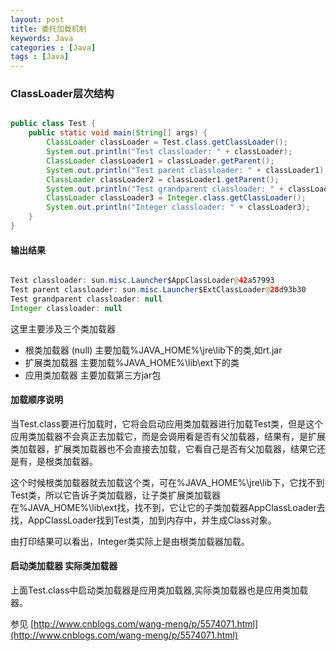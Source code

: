```yaml
---
layout: post
title: 委托加载机制
keywords: Java
categories : [Java]
tags : [Java]
---
```

### ClassLoader层次结构

```java 

public class Test {
    public static void main(String[] args) {
        ClassLoader classLoader = Test.class.getClassLoader();
        System.out.println("Test classloader: " + classLoader);
        ClassLoader classLoader1 = classLoader.getParent();
        System.out.println("Test parent classloader: " + classLoader1);
        ClassLoader classLoader2 = classLoader1.getParent();
        System.out.println("Test grandparent classloader: " + classLoader2);
        ClassLoader classLoader3 = Integer.class.getClassLoader();
        System.out.println("Integer classloader: " + classLoader3);
    }
}

```

#### 输出结果

```java

Test classloader: sun.misc.Launcher$AppClassLoader@42a57993
Test parent classloader: sun.misc.Launcher$ExtClassLoader@28d93b30
Test grandparent classloader: null
Integer classloader: null

```

这里主要涉及三个类加载器

* 根类加载器 (null)
主要加载%JAVA_HOME%\jre\lib下的类,如rt.jar
* 扩展类加载器
主要加载%JAVA_HOME%\lib\ext下的类
* 应用类加载器
主要加载第三方jar包

#### 加载顺序说明

当Test.class要进行加载时，它将会启动应用类加载器进行加载Test类，但是这个应用类加载器不会真正去加载它，而是会调用看是否有父加载器，结果有，是扩展类加载器，扩展类加载器也不会直接去加载，它看自己是否有父加载器，结果它还是有，是根类加载器。

这个时候根类加载器就去加载这个类，可在%JAVA_HOME%\jre\lib下，它找不到Test类，所以它告诉子类加载器，让子类扩展类加载器在%JAVA_HOME%\lib\ext找，找不到，它让它的子类加载器AppClassLoader去找，AppClassLoader找到Test类，加到内存中，并生成Class对象。

由打印结果可以看出，Integer类实际上是由根类加载器加载。
#### 启动类加载器 实际类加载器

上面Test.class中启动类加载器是应用类加载器,实际类加载器也是应用类加载器。

参见
[http://www.cnblogs.com/wang-meng/p/5574071.html](http://www.cnblogs.com/wang-meng/p/5574071.html)